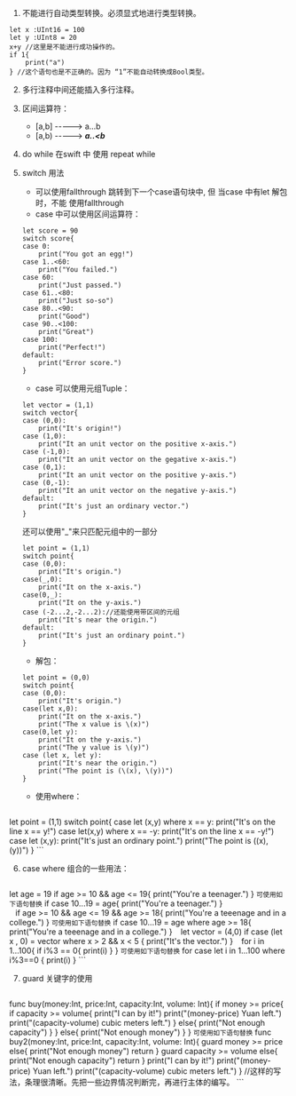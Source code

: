 1. 不能进行自动类型转换。必须显式地进行类型转换。
```
let x :UInt16 = 100
let y :UInt8 = 20
x+y //这里是不能进行成功操作的。
if 1{
    print("a")
} //这个语句也是不正确的。因为 “1”不能自动转换成Bool类型。
```

2. 多行注释中间还能插入多行注释。

3. 区间运算符：
    + [a,b] -----> a...b
    + [a,b) -----> ***a..<b***

4. do while 在swift 中 使用 repeat while

5. switch 用法
    + 可以使用fallthrough 跳转到下一个case语句块中, 但 当case 中有let 解包时，不能 使用fallthrough
    + case 中可以使用区间运算符：
    ```
    let score = 90
    switch score{
    case 0:
        print("You got an egg!")
    case 1..<60:
        print("You failed.")
    case 60:
        print("Just passed.")
    case 61..<80:
        print("Just so-so")
    case 80..<90:
        print("Good")
    case 90..<100:
        print("Great")
    case 100:
        print("Perfect!")
    default:
        print("Error score.")
    }
    ```
    + case 可以使用元组Tuple：
    ```
    let vector = (1,1)
    switch vector{
    case (0,0):
        print("It's origin!")
    case (1,0):
        print("It an unit vector on the positive x-axis.")
    case (-1,0):
        print("It an unit vector on the gegative x-axis.")
    case (0,1):
        print("It an unit vector on the positive y-axis.")
    case (0,-1):
        print("It an unit vector on the negative y-axis.")
    default:
        print("It's just an ordinary vector.")
    }        
    ```
    还可以使用"_"来只匹配元组中的一部分 
    ```
    let point = (1,1)
    switch point{
    case (0,0):
        print("It's origin.")
    case(_,0):
        print("It on the x-axis.")
    case(0,_):
        print("It on the y-axis.")
    case (-2...2,-2...2)://还能使用带区间的元组
        print("It's near the origin.")
    default:
        print("It's just an ordinary point.")
    }
    ```
    + 解包：
    ```
    let point = (0,0)
    switch point{
    case (0,0):
        print("It's origin.")
    case(let x,0):
        print("It on the x-axis.")
        print("The x value is \(x)")
    case(0,let y):
        print("It on the y-axis.")
        print("The y value is \(y)")
    case (let x, let y):
        print("It's near the origin.")
        print("The point is (\(x), \(y))")
    }
    ```
    + 使用where：
        ```
let point = (1,1)
switch point{
case let (x,y) where x == y:
    print("It's on the line x == y!")
case let(x,y) where x == -y:
    print("It's on the line x == -y!")
case let (x,y):
    print("It's just an ordinary point.")
    print("The point is (\(x), \(y))")
}
        ```

6. case where 组合的一些用法：
    ```
let age = 19
if age >= 10 && age <= 19{
    print("You're a teenager.")
}
    ```
可使用如下语句替换
    ```
if case 10...19 = age{
    print("You're a teenager.")
}   
    ```
    ```
if age >= 10 && age <= 19 && age >= 18{
    print("You're a teeenage and in a college.")
}
    ```
可使用如下语句替换
    ```
if case 10...19 = age where age >= 18{
    print("You're a teeenage and in a college.")
}
    ```
    ```
let vector = (4,0)
if case (let x , 0) = vector where x > 2 && x < 5 {
    print("It's the vector.")
}
    ```
    ```
for i in 1...100{
    if i%3 == 0{
        print(i)
    }
}
    ```
可使用如下语句替换
    ```
for case let i in 1...100 where i%3==0 {
    print(i)
}
    ```

7. guard 关键字的使用
    ```
func buy(money:Int, price:Int, capacity:Int, volume: Int){
    if money >= price{
        if capacity >= volume{
            print("I can by it!")
            print("\(money-price) Yuan left.")
            print("\(capacity-volume) cubic meters left.")
        }
        else{
            print("Not enough capacity")
        }
    }
    else{
        print("Not enough money")
    }
}
    ```
可使用如下语句替换
    ```
func buy2(money:Int, price:Int, capacity:Int, volume: Int){
    guard money >= price else{
        print("Not enough money")
        return
    }
    guard capacity >= volume else{
        print("Not enough capacity")
        return
    }
    print("I can by it!")
    print("\(money-price) Yuan left.")
    print("\(capacity-volume) cubic meters left.")
}
//这样的写法，条理很清晰。先把一些边界情况判断完，再进行主体的编写。
    ```
    